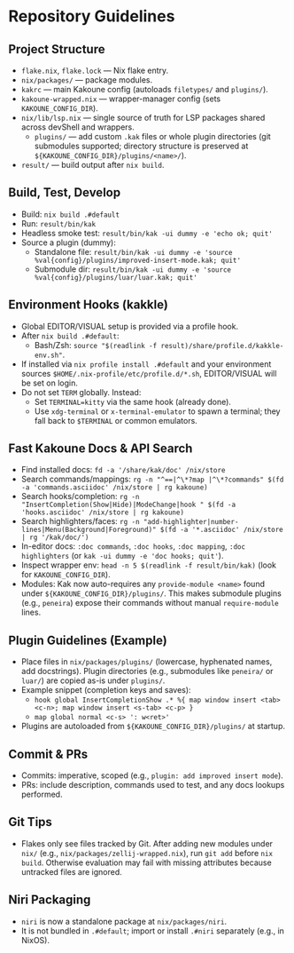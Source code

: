 # Repository Guidelines

## Project Structure

- `flake.nix`, `flake.lock` — Nix flake entry.
- `nix/packages/` — package modules.
- `kakrc` — main Kakoune config (autoloads `filetypes/` and `plugins/`).
- `kakoune-wrapped.nix` — wrapper-manager config (sets `KAKOUNE_CONFIG_DIR`).
- `nix/lib/lsp.nix` — single source of truth for LSP packages shared across
  devShell and wrappers.
  - `plugins/` — add custom `.kak` files or whole plugin directories
    (git submodules supported; directory structure is preserved at
    `${KAKOUNE_CONFIG_DIR}/plugins/<name>/`).
- `result/` — build output after `nix build`.

## Build, Test, Develop

- Build: `nix build .#default`
- Run: `result/bin/kak`
- Headless smoke test: `result/bin/kak -ui dummy -e 'echo ok; quit'`
- Source a plugin (dummy):
  - Standalone file: `result/bin/kak -ui dummy -e 'source %val{config}/plugins/improved-insert-mode.kak; quit'`
  - Submodule dir: `result/bin/kak -ui dummy -e 'source %val{config}/plugins/luar/luar.kak; quit'`

## Environment Hooks (kakkle)

- Global EDITOR/VISUAL setup is provided via a profile hook.
- After `nix build .#default`:
  - Bash/Zsh: `source "$(readlink -f result)/share/profile.d/kakkle-env.sh"`.
- If installed via `nix profile install .#default` and your environment sources
  `$HOME/.nix-profile/etc/profile.d/*.sh`, EDITOR/VISUAL will be set on login.
- Do not set `TERM` globally. Instead:
  - Set `TERMINAL=kitty` via the same hook (already done).
  - Use `xdg-terminal` or `x-terminal-emulator` to spawn a terminal; they fall
    back to `$TERMINAL` or common emulators.

## Fast Kakoune Docs & API Search

- Find installed docs: `fd -a '/share/kak/doc' /nix/store`
- Search commands/mappings:
  `rg -n "^==|^\*?map |^\*?commands" $(fd -a 'commands.asciidoc' /nix/store | rg kakoune)`
- Search hooks/completion:
  `rg -n "InsertCompletion(Show|Hide)|ModeChange|hook " $(fd -a 'hooks.asciidoc' /nix/store | rg kakoune)`
- Search highlighters/faces:
  `rg -n "add-highlighter|number-lines|Menu(Background|Foreground)" $(fd -a '*.asciidoc' /nix/store | rg '/kak/doc/')`
- In-editor docs: `:doc commands`, `:doc hooks`, `:doc mapping`,
  `:doc highlighters` (or `kak -ui dummy -e 'doc hooks; quit'`).
- Inspect wrapper env: `head -n 5 $(readlink -f result/bin/kak)` (look for
  `KAKOUNE_CONFIG_DIR`).
 - Modules: Kak now auto-requires any `provide-module <name>` found under
   `${KAKOUNE_CONFIG_DIR}/plugins/`. This makes submodule plugins (e.g.,
   `peneira`) expose their commands without manual `require-module` lines.

## Plugin Guidelines (Example)

- Place files in `nix/packages/plugins/` (lowercase, hyphenated names, add
  docstrings). Plugin directories (e.g., submodules like `peneira/` or
  `luar/`) are copied as-is under `plugins/`.
- Example snippet (completion keys and saves):
  - `hook global InsertCompletionShow .* %{ map window insert <tab> <c-n>; map window insert <s-tab> <c-p> }`
  - `map global normal <c-s> ': w<ret>'`
- Plugins are autoloaded from `${KAKOUNE_CONFIG_DIR}/plugins/` at startup.

## Commit & PRs

- Commits: imperative, scoped (e.g., `plugin: add improved insert mode`).
- PRs: include description, commands used to test, and any docs lookups
  performed.

## Git Tips

- Flakes only see files tracked by Git. After adding new modules under `nix/`
  (e.g., `nix/packages/zellij-wrapped.nix`), run `git add` before `nix build`.
  Otherwise evaluation may fail with missing attributes because untracked files
  are ignored.

## Niri Packaging

- `niri` is now a standalone package at `nix/packages/niri`.
- It is not bundled in `.#default`; import or install `.#niri` separately (e.g.,
  in NixOS).
